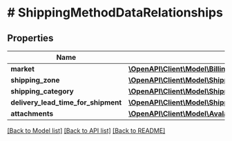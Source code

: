 # # ShippingMethodDataRelationships

## Properties

Name | Type | Description | Notes
------------ | ------------- | ------------- | -------------
**market** | [**\OpenAPI\Client\Model\BillingInfoValidationRuleDataRelationshipsMarket**](BillingInfoValidationRuleDataRelationshipsMarket.md) |  | [optional]
**shipping_zone** | [**\OpenAPI\Client\Model\ShippingMethodDataRelationshipsShippingZone**](ShippingMethodDataRelationshipsShippingZone.md) |  | [optional]
**shipping_category** | [**\OpenAPI\Client\Model\ShipmentDataRelationshipsShippingCategory**](ShipmentDataRelationshipsShippingCategory.md) |  | [optional]
**delivery_lead_time_for_shipment** | [**\OpenAPI\Client\Model\ShippingMethodDataRelationshipsDeliveryLeadTimeForShipment**](ShippingMethodDataRelationshipsDeliveryLeadTimeForShipment.md) |  | [optional]
**attachments** | [**\OpenAPI\Client\Model\AvalaraAccountDataRelationshipsAttachments**](AvalaraAccountDataRelationshipsAttachments.md) |  | [optional]

[[Back to Model list]](../../README.md#models) [[Back to API list]](../../README.md#endpoints) [[Back to README]](../../README.md)
